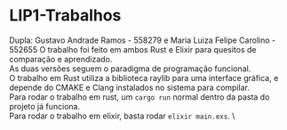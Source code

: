 # LIP1-Trabalhos
Dupla: Gustavo Andrade Ramos - 558279 e Maria Luiza Felipe Carolino - 552655
O trabalho foi feito em ambos Rust e Elixir para quesitos de comparação e aprendizado. \
As duas versões seguem o paradigma de programação funcional. \
O trabalho em Rust utiliza a biblioteca raylib para uma interface gráfica, e depende do CMAKE e Clang instalados no sistema para compilar. \
Para rodar o trabalho em rust, um `cargo run` normal dentro da pasta do projeto já funciona. \
Para rodar o trabalho em elixir, basta rodar `elixir main.exs`. \

